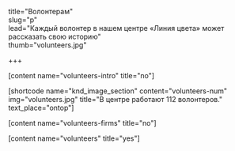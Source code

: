 title="Волонтерам"  
slug="p"  
lead="Каждый волонтер в нашем центре «Линия цвета» может рассказать свою историю"  
thumb="volunteers.jpg"  

+++

[content name="volunteers-intro" title="no"]

[shortcode name="knd_image_section" content="volunteers-num" img="volunteers.jpg" title="В центре работают 112 волонтеров." text_place="ontop"]

[content name="volunteers-firms" title="no"]

[content name="volunteers" title="yes"]
